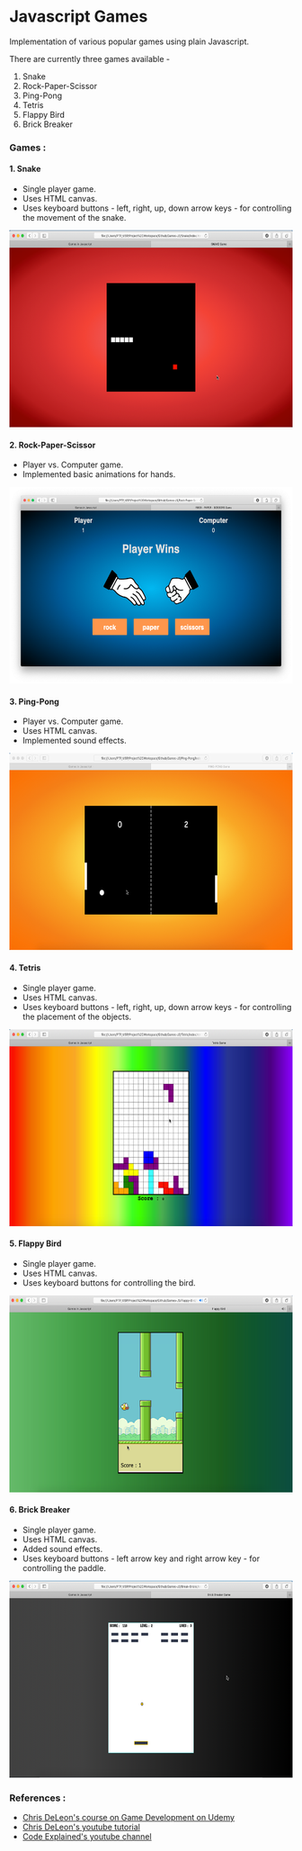 # Javascript Games
Implementation of various popular games using plain Javascript.

There are currently three games available -
1. Snake
2. Rock-Paper-Scissor
3. Ping-Pong
4. Tetris
5. Flappy Bird
6. Brick Breaker

### Games : 

#### 1. Snake 
* Single player game.
* Uses HTML canvas.
* Uses keyboard buttons - left, right, up, down arrow keys - for controlling the movement of the snake.
<img src="./screenshots/snake.png" width=650px height=350px>

#### 2. Rock-Paper-Scissor
* Player vs. Computer game.
* Implemented basic animations for hands.
<img src="./screenshots/rock-paper-scissor.png" width=650px height=350px>

#### 3. Ping-Pong
* Player vs. Computer game.
* Uses HTML canvas.
* Implemented sound effects.
<img src="./screenshots/ping-pong.png" width=650px height=350px>

#### 4. Tetris
* Single player game.
* Uses HTML canvas.
* Uses keyboard buttons - left, right, up, down arrow keys - for controlling the placement of the objects.
<img src="./screenshots/tetris.png" width=650px height=350px>

#### 5. Flappy Bird
* Single player game.
* Uses HTML canvas.
* Uses keyboard buttons for controlling the bird.
<img src="./screenshots/flappy-bird.png" width=650px height=350px>

#### 6. Brick Breaker
* Single player game.
* Uses HTML canvas.
* Added sound effects.
* Uses keyboard buttons - left arrow key and right arrow key - for controlling the paddle.
<img src="./screenshots/brick-breaker.png" width=650px height=350px>


### References :
- [Chris DeLeon's course on Game Development on Udemy](https://www.udemy.com/code-your-first-game/)
- [Chris DeLeon's youtube tutorial](https://youtu.be/xGmXxpIj6vs)
- [Code Explained's youtube channel](https://www.youtube.com/channel/UC8n8ftV94ZU_DJLOLtrpORA/featured)
